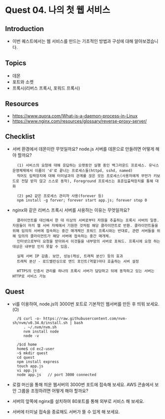# Quest 04. 나의 첫 웹 서비스

## Introduction
* 이번 퀘스트에서는 웹 서비스를 만드는 기초적인 방법과 구성에 대해 알아보겠습니다.

## Topics
* 데몬
* 포트와 소켓
* 프록시(리버스 프록시, 포워드 프록시)

## Resources
* https://www.quora.com/What-is-a-daemon-process-in-Linux
* https://www.nginx.com/resources/glossary/reverse-proxy-server/

## Checklist
* 서버 환경에서 데몬이란 무엇일까요? node.js 서버를 데몬으로 만들려면 어떻게 해야 할까요?

        (1) 서비스의 요청에 대해 응답하는 오랫동안 실행 중인 백그라운드 프로세스. 유닉스 운영체제에서 이름이 'd'로 끝나는 프로세스들(httpd, sshd, named)
        적어도 입력장치에 대해 터미널과의 관계를 끊은 모든 프로세스(사용자에게 무언가 키보드로 전달 받지 않고 스스로 동작), Foreground 프로세스는 표준입출력장치를 통해 대화

        (2) pm2 같은 프로세스 관리자 사용(forever 등)
        npm install -g forver; forever start app.js; forever stop 0

* nginx와 같은 리버스 프록시 서버를 사용하는 이유는 무엇일까요?

        클라이언트를 대신해서 한 대 이상의 서버로부터 자원을 추출하는 프록시 서버의 일종. 자원들이 마치 웹 서버 자체에서 기원한 것처럼 해당 클라이언트로 반환. 클라이언트들을 위해 임의의 서버에 접속하는 중간 매개체인 포워드 프록시와는 반대로, 관련 서버들을 위해 임의의 클라이언트가 해당 서버에 접속하는 중간 매개체.
        인터넷으로부터 요청을 받아와서 이것들을 내부망의 서버로 포워드. 프록시에 요청 하는 대상은 내부망 인지 못할 수 있음.

        실제 서버 IP 감춤. 보안, 성능(캐싱, 트래픽 분산) 등의 효과
        트래픽 분산 - 로드밸런싱으로 앤드 포인트(역할)마다 호출하는 서버 설정

        HTTPS의 인증서 관리를 하나의 프록시 서버가 담당하고 뒤에 동작하고 있는 서버는 HTTP로 서비스 가능

## Quest
* vi를 이용하여, node.js의 3000번 포트로 기본적인 웹서버를 만든 후 띄워 보세요.(O)

        /$ curl -o- https://raw.githubusercontent.com/nvm-sh/nvm/v0.34.0/install.sh | bash
           . ~/.nvm/nvm.sh
           nvm install node
           node -v

        /$cd home
        home$ cd ec2-user
        ~$ mkdir quest
        cd quest
        npm install express
        touch app.js
        vi app.js
        node app.js   // port 3000 connected

* 로컬 머신을 통해 띄운 웹서버의 3000번 포트에 접속해 보세요. AWS 콘솔에서 보안 그룹을 조정하려면 어떻게 해야 할까요?
* 서버의 앞쪽에 nginx를 설치하여 80포트를 통해 외부로 서비스 해 보세요.
* 서버에 터미널 접속을 종료해도 서버가 뜰 수 있게 해 보세요.
